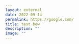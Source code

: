 ```yaml
---
layout: external
date: 2022-09-14
permalink: https://google.com/
title: test bew
description: ""
image: ""
---
```

